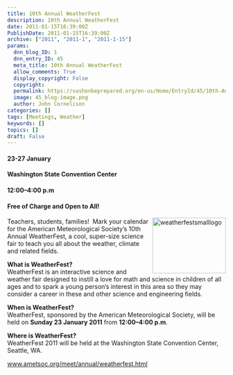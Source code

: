 ```yaml
---
title: 10th Annual WeatherFest
description: 10th Annual WeatherFest
date: 2011-01-15T16:39:00Z
PublishDate: 2011-01-15T16:39:00Z
archive: ["2011", "2011-1", "2011-1-15"]
params:
  dnn_blog_ID: 1
  dnn_entry_ID: 45
  meta_title: 10th Annual WeatherFest
  allow_comments: True
  display_copyright: False
  copyright:
  permalink: https://vashonbeprepared.org/en-us/Home/EntryId/45/10th-Annual-WeatherFest
  image: 45_blog-image.png
  author: John Cornelison
categories: []
tags: [Meetings, Weather]
keywords: []
topics: []
draft: False
---
```


<h4><strong>23-27 January</strong></h4>
<p><strong>
<h4><strong>Washington State Convention Center</strong></h4>
</strong></p>
<h4><strong>12:00–4:00 p.m</strong></h4>
<h4><strong>Free of Charge and Open to All!</strong></h4>
<p><a href="./images/45/WLW-10thAnnualWeatherFest_797F-weatherfestsmalllogo_2.gif"><img title="weatherfestsmalllogo" border="0" alt="weatherfestsmalllogo" align="right" width="169" height="128" style="border-bottom: 0px; border-left: 0px; margin: 0px 0px 5px 5px; display: inline; border-top: 0px; border-right: 0px" src="./images/45/WLW-10thAnnualWeatherFest_797F-weatherfestsmalllogo_thumb.gif" /></a> Teachers, students, families!&#160; Mark your calendar for the American Meteorological Society’s 10th Annual WeatherFest, a cool, super-size science fair to teach you all about the weather, climate and related fields.</p>
<p><strong>What is WeatherFest?</strong> <br />
WeatherFest is an interactive science and weather fair designed to instill a love for math and science in children of all ages and to spark a young person’s interest in this area so they may consider a career in these and other science and engineering fields.</p>
<p><strong>When is WeatherFest?</strong> <br />
WeatherFest, sponsored by the American Meteorological Society, will be held on <strong>Sunday 23 January 2011</strong> from <strong>12:00–4:00 p.m</strong>.</p>
<p><strong>Where is WeatherFest?</strong> <br />
WeatherFest 2011 will be held at the Washington State Convention Center, Seattle, WA.</p>
<p><a title="http://www.ametsoc.org/meet/annual/weatherfest.html" href="http://www.ametsoc.org/meet/annual/weatherfest.html">www.ametsoc.org/meet/annual/weatherfest.html</a></p>
